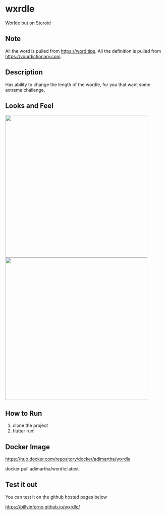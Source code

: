 # wxrdle

Worlde but on Steroid

## Note
All the word is pulled from https://word.tips.
All the definition is pulled from https://yourdictionary.com.

## Description
Has ability to change the length of the wordle, for you that want some extreme challenge.

## Looks and Feel
<img src="https://user-images.githubusercontent.com/20193342/158436115-cecb231b-589a-4126-b59c-ad3c56db6b8e.png" data-canonical-src="https://user-images.githubusercontent.com/20193342/158436115-cecb231b-589a-4126-b59c-ad3c56db6b8e.png" width="450" />

<img src="https://user-images.githubusercontent.com/20193342/158436491-99e15e53-a0a7-4051-a3e7-7316255facd7.png" data-canonical-src="https://user-images.githubusercontent.com/20193342/158436491-99e15e53-a0a7-4051-a3e7-7316255facd7.png" width="450" />

## How to Run
1. clone the project
2. flutter run!

## Docker Image
https://hub.docker.com/repository/docker/adimartha/wxrdle

docker pull adimartha/wxrdle:latest

## Test it out
You can test it on the github hosted pages below

https://billyinferno.github.io/wxrdle/